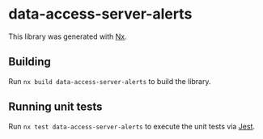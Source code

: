 # data-access-server-alerts

This library was generated with [Nx](https://nx.dev).

## Building

Run `nx build data-access-server-alerts` to build the library.

## Running unit tests

Run `nx test data-access-server-alerts` to execute the unit tests via [Jest](https://jestjs.io).
